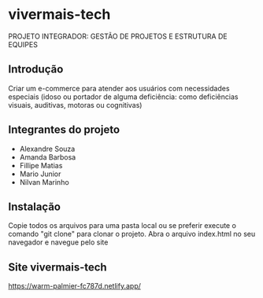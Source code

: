 # vivermais-tech
PROJETO INTEGRADOR: GESTÃO DE PROJETOS E ESTRUTURA DE EQUIPES

## Introdução
Criar um e-commerce para atender aos usuários com necessidades especiais (idoso ou portador de alguma deficiência: como deficiências visuais, auditivas, motoras ou cognitivas)

## Integrantes do projeto
- Alexandre Souza
- Amanda Barbosa
- Fillipe Matias
- Mario Junior
- Nilvan Marinho

## Instalação
Copie todos os arquivos para uma pasta local ou se preferir execute o comando "git clone" para clonar o projeto. Abra o arquivo index.html no seu navegador e navegue pelo site

## Site vivermais-tech
https://warm-palmier-fc787d.netlify.app/
